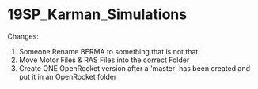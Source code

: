 # 19SP_Karman_Simulations


Changes: 

1. Someone Rename BERMA to something that is not that
2. Move Motor Files & RAS Files into the correct Folder
3. Create ONE OpenRocket version after a 'master' has been created and put it in an OpenRocket folder
